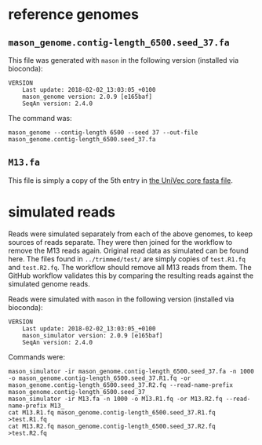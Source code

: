 # reference genomes

## `mason_genome.contig-length_6500.seed_37.fa`

This file was generated with `mason` in the following version (installed via bioconda):

    VERSION
        Last update: 2018-02-02_13:03:05_+0100
        mason_genome version: 2.0.9 [e165baf]
        SeqAn version: 2.4.0

The command was:

    mason_genome --contig-length 6500 --seed 37 --out-file mason_genome.contig-length_6500.seed_37.fa

## `M13.fa`

This file is simply a copy of the 5th entry in
[the UniVec core fasta file](https://ftp.ncbi.nlm.nih.gov/pub/UniVec/UniVec_Core).

# simulated reads

Reads were simulated separately from each of the above genomes, to keep sources of reads separate. 
They were then joined for the workflow to remove the M13 reads again.
Original read data as simulated can be found here.
The files found in `../trimmed/test/` are simply copies of `test.R1.fq` and `test.R2.fq`.
The workflow should remove all M13 reads from them.
The GitHub workflow validates this by comparing the resulting reads against the simulated genome reads.

Reads were simulated with `mason` in the following version (installed via bioconda):

    VERSION
        Last update: 2018-02-02_13:03:05_+0100
        mason_simulator version: 2.0.9 [e165baf]
        SeqAn version: 2.4.0 

Commands were:

    mason_simulator -ir mason_genome.contig-length_6500.seed_37.fa -n 1000 -o mason_genome.contig-length_6500.seed_37.R1.fq -or mason_genome.contig-length_6500.seed_37.R2.fq --read-name-prefix mason_genome.contig-length_6500.seed_37_
    mason_simulator -ir M13.fa -n 1000 -o M13.R1.fq -or M13.R2.fq --read-name-prefix M13_
    cat M13.R1.fq mason_genome.contig-length_6500.seed_37.R1.fq >test.R1.fq
    cat M13.R2.fq mason_genome.contig-length_6500.seed_37.R2.fq >test.R2.fq

